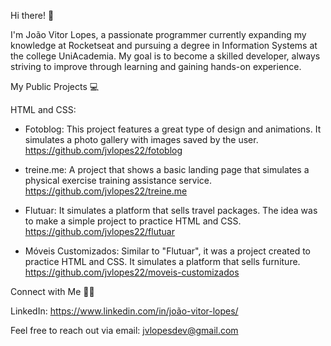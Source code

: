 Hi there! 👋 

I'm João Vitor Lopes, a passionate programmer currently expanding my knowledge at Rocketseat and pursuing a degree in Information Systems at the college UniAcademia. 
My goal is to become a skilled developer, always striving to improve through learning and gaining hands-on experience.

My Public Projects 💻

HTML and CSS:

 - Fotoblog: This project features a great type of design and animations. It simulates a photo gallery with images saved by the user.
   https://github.com/jvlopes22/fotoblog

 - treine.me: A project that shows a basic landing page that simulates a physical exercise training assistance service.
   https://github.com/jvlopes22/treine.me

 - Flutuar: It simulates a platform that sells travel packages. The idea was to make a simple project to practice HTML and CSS.
   https://github.com/jvlopes22/flutuar
   
 - Móveis Customizados: Similar to "Flutuar", it was a project created to practice HTML and CSS. It simulates a platform that sells furniture.
   https://github.com/jvlopes22/moveis-customizados
   
Connect with Me 🙋‍♂️

LinkedIn: https://www.linkedin.com/in/joão-vitor-lopes/

Feel free to reach out via email: jvlopesdev@gmail.com
